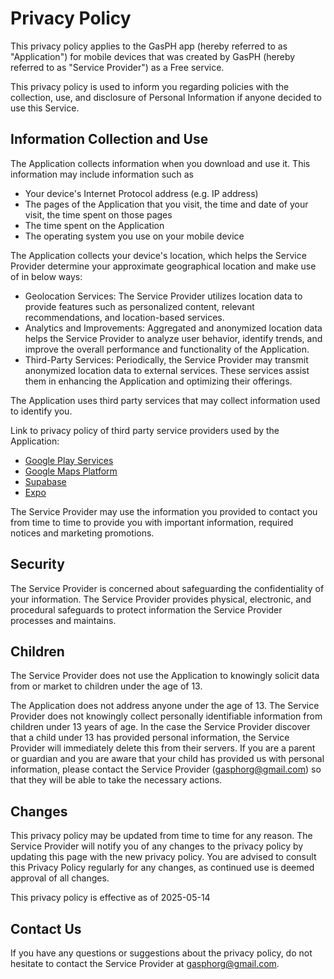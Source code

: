 # Privacy Policy

This privacy policy applies to the GasPH app (hereby referred to as "Application") for mobile devices that was created by GasPH (hereby referred to as "Service Provider") as a Free service.

This privacy policy is used to inform you regarding policies with the collection, use, and disclosure of Personal Information if anyone decided to use this Service.

## Information Collection and Use

The Application collects information when you download and use it. This information may include information such as

- Your device's Internet Protocol address (e.g. IP address)
- The pages of the Application that you visit, the time and date of your visit, the time spent on those pages
- The time spent on the Application
- The operating system you use on your mobile device

The Application collects your device's location, which helps the Service Provider determine your approximate geographical location and make use of in below ways:

- Geolocation Services: The Service Provider utilizes location data to provide features such as personalized content, relevant recommendations, and location-based services.
- Analytics and Improvements: Aggregated and anonymized location data helps the Service Provider to analyze user behavior, identify trends, and improve the overall performance and functionality of the Application.
- Third-Party Services: Periodically, the Service Provider may transmit anonymized location data to external services. These services assist them in enhancing the Application and optimizing their offerings.

The Application uses third party services that may collect information used to identify you.

Link to privacy policy of third party service providers used by the Application:

- [Google Play Services](https://policies.google.com/privacy)
- [Google Maps Platform](https://policies.google.com/privacy)
- [Supabase](https://supabase.com/privacy)
- [Expo](https://expo.io/privacy)

The Service Provider may use the information you provided to contact you from time to time to provide you with important information, required notices and marketing promotions.

## Security

The Service Provider is concerned about safeguarding the confidentiality of your information. The Service Provider provides physical, electronic, and procedural safeguards to protect information the Service Provider processes and maintains.

## Children

The Service Provider does not use the Application to knowingly solicit data from or market to children under the age of 13.

The Application does not address anyone under the age of 13. The Service Provider does not knowingly collect personally identifiable information from children under 13 years of age. In the case the Service Provider discover that a child under 13 has provided personal information, the Service Provider will immediately delete this from their servers. If you are a parent or guardian and you are aware that your child has provided us with personal information, please contact the Service Provider (gasphorg@gmail.com) so that they will be able to take the necessary actions.

## Changes

This privacy policy may be updated from time to time for any reason. The Service Provider will notify you of any changes to the privacy policy by updating this page with the new privacy policy. You are advised to consult this Privacy Policy regularly for any changes, as continued use is deemed approval of all changes.

This privacy policy is effective as of 2025-05-14

## Contact Us

If you have any questions or suggestions about the privacy policy, do not hesitate to contact the Service Provider at gasphorg@gmail.com.
